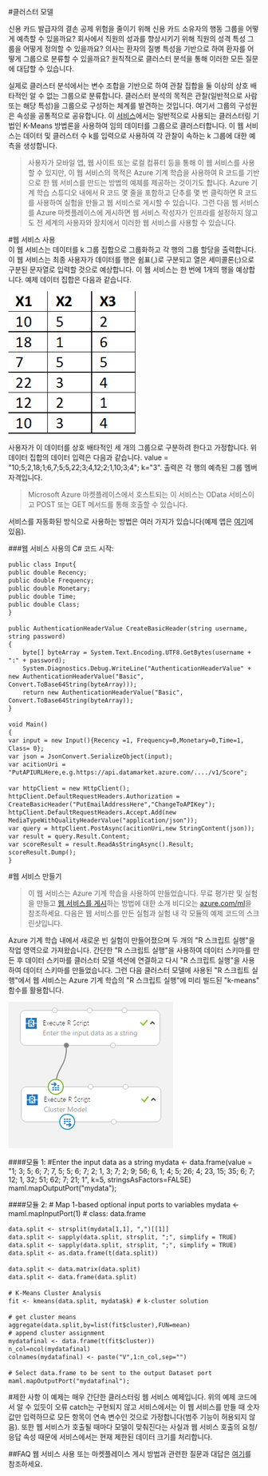 ﻿<properties title="Cluster Model" pageTitle="클러스터 모델 | Azure" description="Cluster Model" metaKeywords="" services="machine-learning" solutions="" documentationCenter="" authors="jaymathe" manager="paulettm" editor="cgronlun" videoId="" scriptId="" />

<tags ms.service="machine-learning" ms.workload="data-services" ms.tgt_pltfrm="na" ms.devlang="na" ms.topic="article" ms.date="10/13/2014" ms.author="jaymathe" /> 


#클러스터 모델    



신용 카드 발급자의 결손 공제 위험을 줄이기 위해 신용 카드 소유자의 행동 그룹을 어떻게 예측할 수 있을까요?  회사에서 직원의 성과를 향상시키기 위해 직원의 성격 특성 그룹을 어떻게 정의할 수 있을까요? 의사는 환자의 질병 특성을 기반으로 하여 환자를 어떻게 그룹으로 분류할 수 있을까요? 원칙적으로 클러스터 분석을 통해 이러한 모든 질문에 대답할 수 있습니다.    
   
실제로 클러스터 분석에서는 변수 조합을 기반으로 하여 관찰 집합을 둘 이상의 상호 배타적인 알 수 없는 그룹으로 분류합니다. 클러스터 분석의 목적은 관찰(일반적으로 사람 또는 해당 특성)을 그룹으로 구성하는 체계를 발견하는 것입니다. 여기서 그룹의 구성원은 속성을 공통적으로 공유합니다. 이 [서비스](https://datamarket.azure.com/dataset/aml_labs/k_cluster_model)에서는 일반적으로 사용되는 클러스터링 기법인 K-Means 방법론을 사용하여 임의 데이터를 그룹으로 클러스터합니다. 이 웹 서비스는 데이터 및 클러스터 수 k를 입력으로 사용하여 각 관찰이 속하는 k 그룹에 대한 예측을 생성합니다. 

>사용자가 모바일 앱, 웹 사이트 또는 로컬 컴퓨터 등을 통해 이 웹 서비스를 사용할 수 있지만, 이 웹 서비스의 목적은 Azure 기계 학습을 사용하여 R 코드를 기반으로 한 웹 서비스를 만드는 방법의 예제를 제공하는 것이기도 합니다. Azure 기계 학습 스튜디오 내에서 R 코드 몇 줄을 포함하고 단추를 몇 번 클릭하면 R 코드를 사용하여 실험을 만들고 웹 서비스로 게시할 수 있습니다. 그런 다음 웹 서비스를 Azure 마켓플레이스에 게시하면 웹 서비스 작성자가 인프라를 설정하지 않고도 전 세계의 사용자와 장치에서 이러한 웹 서비스를 사용할 수 있습니다.  

#웹 서비스 사용   
이 웹 서비스는 데이터를 k 그룹 집합으로 그룹화하고 각 행의 그룹 할당을 출력합니다. 이 웹 서비스는 최종 사용자가 데이터를 행은 쉼표(,)로 구분되고 열은 세미콜론(;)으로 구분된 문자열로 입력할 것으로 예상합니다. 이 웹 서비스는 한 번에 1개의 행을 예상합니다. 예제 데이터 집합은 다음과 같습니다.

![Sample data][1]

사용자가 이 데이터를 상호 배타적인 세 개의 그룹으로 구분하려 한다고 가정합니다. 위 데이터 집합의 데이터 입력은 다음과 같습니다. value = "10;5;2,18;1;6,7;5;5,22;3;4,12;2;1,10;3;4"; k="3". 출력은 각 행의 예측된 그룹 멤버 자격입니다.

>Microsoft Azure 마켓플레이스에서 호스트되는 이 서비스는 OData 서비스이고 POST 또는 GET 메서드를 통해 호출할 수 있습니다. 

서비스를 자동화된 방식으로 사용하는 방법은 여러 가지가 있습니다(예제 앱은 [여기](http://microsoftazuremachinelearning.azurewebsites.net/ClusterModel.aspx )에 있음).

###웹 서비스 사용의 C# 코드 시작:

	public class Input{
	public double Recency;
	public double Frequency;
	public double Monetary;
	public double Time;
	public double Class;
	}

	public AuthenticationHeaderValue CreateBasicHeader(string username, string password)
    {
        byte[] byteArray = System.Text.Encoding.UTF8.GetBytes(username + ":" + password);
        System.Diagnostics.Debug.WriteLine("AuthenticationHeaderValue" + new AuthenticationHeaderValue("Basic", Convert.ToBase64String(byteArray)));
        return new AuthenticationHeaderValue("Basic", Convert.ToBase64String(byteArray));
    }
       
	void Main()
	{
  	var input = new Input(){Recency =1, Frequency=0,Monetary=0,Time=1, Class= 0};
	var json = JsonConvert.SerializeObject(input);
	var acitionUri =  "PutAPIURLHere,e.g.https://api.datamarket.azure.com/..../v1/Score";
       
  	var httpClient = new HttpClient();
   	httpClient.DefaultRequestHeaders.Authorization = CreateBasicHeader("PutEmailAddressHere","ChangeToAPIKey");
   	httpClient.DefaultRequestHeaders.Accept.Add(new MediaTypeWithQualityHeaderValue("application/json"));
  	var query = httpClient.PostAsync(acitionUri,new StringContent(json));
  	var result = query.Result.Content;
  	var scoreResult = result.ReadAsStringAsync().Result;
  	scoreResult.Dump();
	}


#웹 서비스 만들기  
>이 웹 서비스는 Azure 기계 학습을 사용하여 만들었습니다. 무료 평가판 및 실험을 만들고 [웹 서비스를 게시](http://azure.microsoft.com/ko-kr/documentation/articles/machine-learning-publish-web-service-to-azure-marketplace/)하는 방법에 대한 소개 비디오는 [azure.com/ml](http://azure.com/ml)을 참조하세요. 다음은 웹 서비스를 만든 실험과 실험 내 각 모듈의 예제 코드의 스크린샷입니다.

Azure 기계 학습 내에서 새로운 빈 실험이 만들어졌으며 두 개의 "R 스크립트 실행"을 작업 영역으로 가져왔습니다. 간단한 "R 스크립트 실행"을 사용하여 데이터 스키마를 만든 후 데이터 스키마를 클러스터 모델 섹션에 연결하고 다시 "R 스크립트 실행"을 사용하여 데이터 스키마를 만들었습니다. 그런 다음 클러스터 모델에 사용된 "R 스크립트 실행"에서 웹 서비스는 Azure 기계 학습의 "R 스크립트 실행"에 미리 빌드된 "k-means" 함수를 활용합니다.    
   

     
![Experiment flow][3]

####모듈 1: 
	#Enter the input data as a string 
	mydata <- data.frame(value = "1; 3; 5; 6; 7; 7, 5; 5; 6; 7; 2; 1, 3; 7; 2; 9; 56; 6, 1; 4; 5; 26; 4; 23, 15; 35; 6; 7; 12; 1, 32; 51; 62; 7; 21; 1", k=5, stringsAsFactors=FALSE)
	maml.mapOutputPort("mydata");     
	

####모듈 2:
	# Map 1-based optional input ports to variables
	mydata <- maml.mapInputPort(1) # class: data.frame

	data.split <- strsplit(mydata[1,1], ",")[[1]]
	data.split <- sapply(data.split, strsplit, ";", simplify = TRUE)
	data.split <- sapply(data.split, strsplit, ";", simplify = TRUE)
	data.split <- as.data.frame(t(data.split))

	data.split <- data.matrix(data.split)
	data.split <- data.frame(data.split)

	# K-Means Cluster Analysis
	fit <- kmeans(data.split, mydata$k) # k-cluster solution

	# get cluster means 
	aggregate(data.split,by=list(fit$cluster),FUN=mean)
	# append cluster assignment
	mydatafinal <- data.frame(t(fit$cluster))
	n_col=ncol(mydatafinal)
	colnames(mydatafinal) <- paste("V",1:n_col,sep="")

	# Select data.frame to be sent to the output Dataset port
	maml.mapOutputPort("mydatafinal");
   
 
#제한 사항
이 예제는 매우 간단한 클러스터링 웹 서비스 예제입니다. 위의 예제 코드에서 알 수 있듯이 오류 catch는 구현되지 않고 서비스에서는 이 웹 서비스를 만들 때 숫자 값만 입력하므로 모든 항목이 연속 변수인 것으로 가정합니다(범주 기능이 허용되지 않음). 또한 웹 서비스가 호출될 때마다 모델이 맞춰진다는 사실과 웹 서비스 호출의 요청/응답 속성 때문에 서비스에서는 현재 제한된 데이터 크기를 처리합니다. 

##FAQ
웹 서비스 사용 또는 마켓플레이스 게시 방법과 관련한 질문과 대답은 [여기](http://azure.microsoft.com/ko-kr/documentation/articles/machine-learning-marketplace-faq)를 참조하세요.

[1]: ./media/machine-learning-r-csharp-cluster-model/cluster-img1.png
[2]: ./media/machine-learning-r-csharp-cluster-model/cluster-img2.png
[3]: ./media/machine-learning-r-csharp-cluster-model/cluster-img3.png
